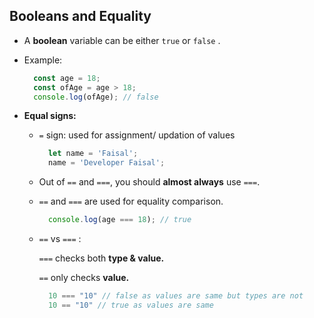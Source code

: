 ## Booleans and Equality

-   A **boolean** variable can be either `true` or `false` .
    
-   Example:
    
    ```javascript
      const age = 18;
      const ofAge = age > 18;
      console.log(ofAge); // false
    
    ```
    
-   **Equal signs:**
    
    -   `=` sign: used for assignment/ updation of values
        
        ```javascript
          let name = 'Faisal';
          name = 'Developer Faisal';
        
        ```
        
    -   Out of `==` and `===`, you should **almost always** use `===`.
        
    -   `==` and `===` are used for equality comparison.
        
        ```javascript
          console.log(age === 18); // true
        
        ```
        
    -   `==` vs `===` :
        
        `===` checks both **type & value.**
        
        `==` only checks **value.**
        
        ```javascript
          10 === "10" // false as values are same but types are not
          10 == "10" // true as values are same
        
        ```
        